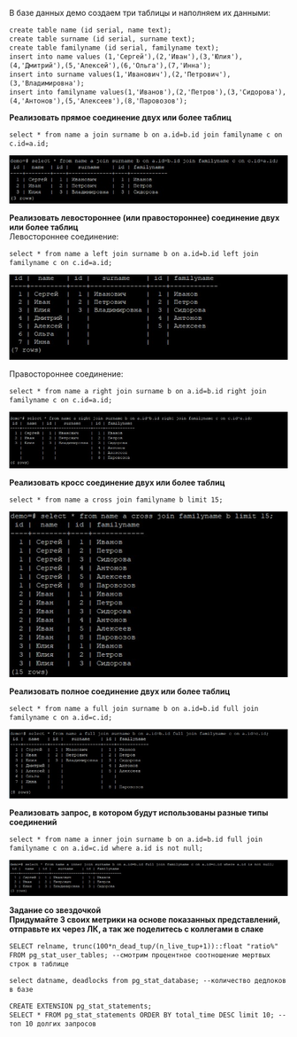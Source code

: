 В базе данных демо создаем три таблицы и наполняем их данными:
```
create table name (id serial, name text);
create table surname (id serial, surname text);
create table familyname (id serial, familyname text);
insert into name values (1,'Сергей'),(2,'Иван'),(3,'Юлия'),(4,'Дмитрий'),(5,'Алексей'),(6,'Ольга'),(7,'Инна');
insert into surname values(1,'Иванович'),(2,'Петрович'),(3,'Владимировна');
insert into familyname values(1,'Иванов'),(2,'Петров'),(3,'Сидорова'),(4,'Антонов'),(5,'Алексеев'),(8,'Паровозов');
```

**Реализовать прямое соединение двух или более таблиц**
```
select * from name a join surname b on a.id=b.id join familyname c on c.id=a.id;
```
![](1.jpg)

**Реализовать левостороннее (или правостороннее) соединение двух или более таблиц**<br>
Левостороннее соединение:
```
select * from name a left join surname b on a.id=b.id left join familyname c on c.id=a.id;
```
![](2.jpg)

Правостороннее соединение:
```
select * from name a right join surname b on a.id=b.id right join familyname c on c.id=a.id;
```
![](3.jpg)
    
**Реализовать кросс соединение двух или более таблиц**
```
select * from name a cross join familyname b limit 15;
```
![](4.jpg)

**Реализовать полное соединение двух или более таблиц**
```
select * from name a full join surname b on a.id=b.id full join familyname c on a.id=c.id;
```
![](5.jpg)

**Реализовать запрос, в котором будут использованы разные типы соединений**
```
select * from name a inner join surname b on a.id=b.id full join familyname c on a.id=c.id where a.id is not null;
```
![](6.jpg)


**Задание со звездочкой**<br>
**Придумайте 3 своих метрики на основе показанных представлений, отправьте их через ЛК, а так же поделитесь с коллегами в слаке**
```
SELECT relname, trunc(100*n_dead_tup/(n_live_tup+1))::float "ratio%" FROM pg_stat_user_tables; --смотрим процентное соотношение мертвых строк в таблице
```

```
select datname, deadlocks from pg_stat_database; --количество дедлоков в базе
```
```
CREATE EXTENSION pg_stat_statements;
SELECT * FROM pg_stat_statements ORDER BY total_time DESC limit 10; -- топ 10 долгих запросов
```
